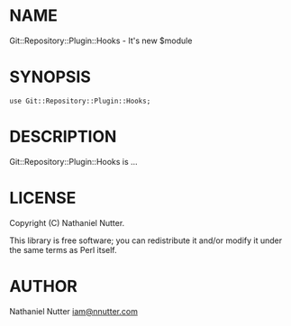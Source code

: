 # NAME

Git::Repository::Plugin::Hooks - It's new $module

# SYNOPSIS

    use Git::Repository::Plugin::Hooks;

# DESCRIPTION

Git::Repository::Plugin::Hooks is ...

# LICENSE

Copyright (C) Nathaniel Nutter.

This library is free software; you can redistribute it and/or modify
it under the same terms as Perl itself.

# AUTHOR

Nathaniel Nutter <iam@nnutter.com>

